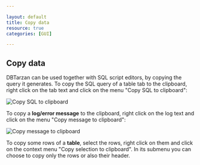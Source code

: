 ```yaml
---

layout: default
title: Copy data
resource: true
categories: [GUI]

---
```


## Copy data

DBTarzan can be used together with SQL script editors, by copying the query it generates.
To copy the SQL query of a table tab to the clipboard, right click on the tab text and click on the menu "Copy SQL to clipboard":

![Copy SQL to clipboard](/images/copysql.png)

To copy a **log/error message** to the clipboard, right click on the log text and click on the menu "Copy message to clipboard":

![Copy message to clipboard](/images/copymessage.png)

To copy some rows of a **table**, select the rows, right click on them and click on the context menu "Copy selection to clipboard". In its submenu you can choose to copy only the rows or also their header.






